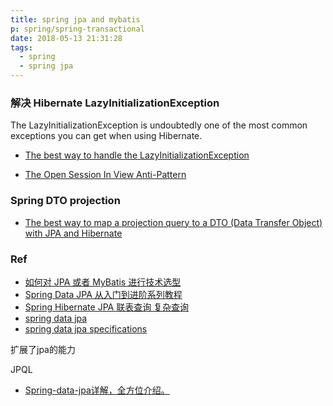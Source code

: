 ```yaml
---
title: spring jpa and mybatis
p: spring/spring-transactional
date: 2018-05-13 21:31:28
tags:
  - spring
  - spring jpa
---
```


### 解决 Hibernate LazyInitializationException

The LazyInitializationException is undoubtedly one of the most common exceptions you can get when using Hibernate. 

- [The best way to handle the LazyInitializationException](https://vladmihalcea.com/the-best-way-to-handle-the-lazyinitializationexception/)

- [The Open Session In View Anti-Pattern](https://vladmihalcea.com/the-open-session-in-view-anti-pattern/)

### Spring DTO projection

- [The best way to map a projection query to a DTO (Data Transfer Object) with JPA and Hibernate](https://vladmihalcea.com/the-best-way-to-map-a-projection-query-to-a-dto-with-jpa-and-hibernate/)


### Ref

- [如何对 JPA 或者 MyBatis 进行技术选型](http://www.spring4all.com/article/391)
- [Spring Data JPA 从入门到进阶系列教程](http://www.spring4all.com/article/500)
- [Spring Hibernate JPA 联表查询 复杂查询](https://www.cnblogs.com/jiangxiaoyaoblog/p/5635152.html)
- [spring data jpa](https://docs.spring.io/spring-data/jpa/docs/2.0.7.RELEASE/reference/html/)
- [spring data jpa specifications](https://docs.spring.io/spring-data/jpa/docs/2.0.7.RELEASE/reference/html/#specifications)

扩展了jpa的能力

JPQL

- [Spring-data-jpa详解，全方位介绍。](https://www.cnblogs.com/dreamroute/p/5173896.html)